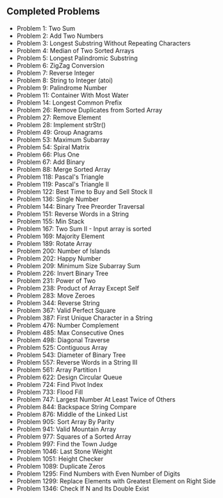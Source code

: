 ## Completed Problems
- Problem 1: Two Sum
- Problem 2: Add Two Numbers
- Problem 3: Longest Substring Without Repeating Characters
- Problem 4: Median of Two Sorted Arrays
- Problem 5: Longest Palindromic Substring
- Problem 6: ZigZag Conversion
- Problem 7: Reverse Integer
- Problem 8: String to Integer (atoi)
- Problem 9: Palindrome Number
- Problem 11: Container With Most Water
- Problem 14: Longest Common Prefix
- Problem 26: Remove Duplicates from Sorted Array
- Problem 27: Remove Element
- Problem 28: Implement strStr()
- Problem 49: Group Anagrams
- Problem 53: Maximum Subarray
- Problem 54: Spiral Matrix
- Problem 66: Plus One
- Problem 67: Add Binary
- Problem 88: Merge Sorted Array
- Problem 118: Pascal's Triangle
- Problem 119: Pascal's Triangle II
- Problem 122: Best Time to Buy and Sell Stock II
- Problem 136: Single Number
- Problem 144: Binary Tree Preorder Traversal
- Problem 151: Reverse Words in a String
- Problem 155: Min Stack
- Problem 167: Two Sum II - Input array is sorted
- Problem 169: Majority Element
- Problem 189: Rotate Array
- Problem 200: Number of Islands
- Problem 202: Happy Number
- Problem 209: Minimum Size Subarray Sum
- Problem 226: Invert Binary Tree
- Problem 231: Power of Two
- Problem 238: Product of Array Except Self
- Problem 283: Move Zeroes
- Problem 344: Reverse String
- Problem 367: Valid Perfect Square
- Problem 387: First Unique Character in a String
- Problem 476: Number Complement
- Problem 485: Max Consecutive Ones
- Problem 498: Diagonal Traverse
- Problem 525: Contiguous Array
- Problem 543: Diameter of Binary Tree
- Problem 557: Reverse Words in a String III
- Problem 561: Array Partition I
- Problem 622: Design Circular Queue
- Problem 724: Find Pivot Index
- Problem 733: Flood Fill
- Problem 747: Largest Number At Least Twice of Others
- Problem 844: Backspace String Compare
- Problem 876: Middle of the Linked List
- Problem 905: Sort Array By Parity
- Problem 941: Valid Mountain Array
- Problem 977: Squares of a Sorted Array
- Problem 997: Find the Town Judge
- Problem 1046: Last Stone Weight
- Problem 1051: Height Checker
- Problem 1089: Duplicate Zeros
- Problem 1295: Find Numbers with Even Number of Digits
- Problem 1299: Replace Elements with Greatest Element on Right Side
- Problem 1346: Check If N and Its Double Exist